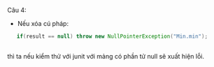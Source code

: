 Câu 4:
- Nếu xóa cú pháp:
```java
   if(result == null) throw new NullPointerException("Min.min");
 
```
thì ta nếu kiểm thử với junit với mảng có phần tử null sẽ xuất hiện lỗi.
